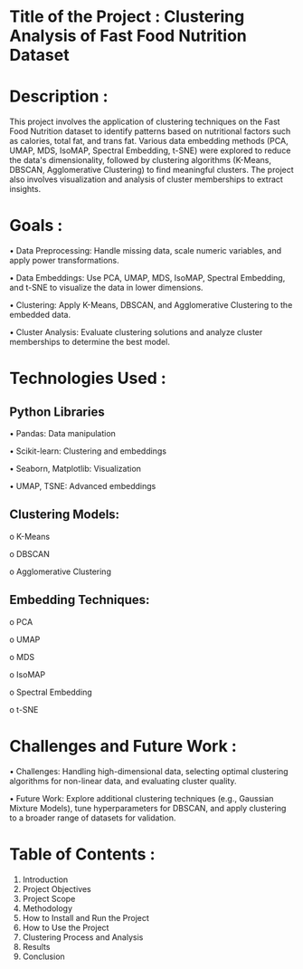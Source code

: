 # Title of the Project : Clustering Analysis of Fast Food Nutrition Dataset 
# Description : 
This project involves the application of clustering techniques on the Fast Food Nutrition dataset to identify patterns based on nutritional factors such as calories, total fat, and trans fat. Various data embedding methods (PCA, UMAP, MDS, IsoMAP, Spectral Embedding, t-SNE) were explored to reduce the data's dimensionality, followed by clustering algorithms (K-Means, DBSCAN, Agglomerative Clustering) to find meaningful clusters. The project also involves visualization and analysis of cluster memberships to extract insights.
# Goals :
•	 Data Preprocessing: Handle missing data, scale numeric variables, and apply power transformations.

•	Data Embeddings: Use PCA, UMAP, MDS, IsoMAP, Spectral Embedding, and t-SNE to visualize the data in lower dimensions.

•	 Clustering: Apply K-Means, DBSCAN, and Agglomerative Clustering to the embedded data.

•	        Cluster Analysis: Evaluate clustering solutions and analyze cluster memberships to determine the best model.

# Technologies Used :
## Python Libraries 
•  Pandas: Data manipulation

•  Scikit-learn: Clustering and embeddings

•  Seaborn, Matplotlib: Visualization

•  UMAP, TSNE: Advanced embeddings

## Clustering Models:
o	K-Means

o	DBSCAN


o	Agglomerative Clustering

## Embedding Techniques: 
o	PCA

o	UMAP 


o	MDS 

o	IsoMAP 


o	Spectral Embedding 

o	t-SNE

# Challenges and Future Work :
•	Challenges: Handling high-dimensional data, selecting optimal clustering algorithms for non-linear data, and evaluating cluster quality.

•	Future Work: Explore additional clustering techniques (e.g., Gaussian Mixture Models), tune hyperparameters for DBSCAN, and apply clustering to a broader range of datasets for validation.

# Table of Contents :
1.	Introduction
2.	Project Objectives
3.	Project Scope
4.	Methodology
5.	How to Install and Run the Project
6.	How to Use the Project
7.	Clustering Process and Analysis
8.	Results
9.	Conclusion

